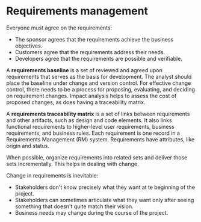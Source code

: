 # Requirements management

Everyone must agree on the requirements:

- The sponsor agrees that the requirements achieve the business objectives.
- Customers agree that the requirements address their needs.
- Developers agree that the requirements are possible and verifiable.

A **requirements baseline** is a set of reviewed and agreed upon requirements that serves as the basis for development.
The analyst should place the baseline under change and version control.
For effective change control, there needs to be a process for proposing, evaluating, and deciding on requirement changes.
Impact analysis helps to assess the cost of proposed changes, as does having a traceability matrix.

A **requirements traceability matrix** is a set of links between requirements and other artifacts, such as design and
code elements.
It also links functional requirements to higher-level user requirements, business requirements, and business rules.
Each requirement is one record in a Requirements Management (RM) system.
Requirements have attributes, like origin and status.

When possible, organize requirements into related sets and deliver those sets incrementally.
This helps in dealing with change.

Change in requirements is inevitable:

- Stakeholders don't know precisely what they want at te beginning of the project.
- Stakeholders can sometimes articulate what they want only after seeing something that doesn't quite match their vision.
- Business needs may change during the course of the project.
